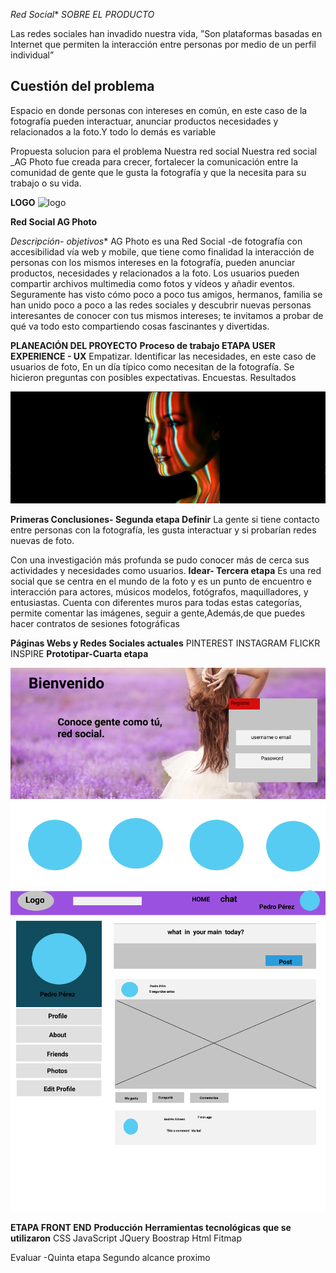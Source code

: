*Red Social**
*SOBRE EL PRODUCTO*

Las redes sociales han invadido nuestra vida, ”Son plataformas basadas en Internet que permiten la interacción entre personas por medio de un perfil individual”

## Cuestión del problema
Espacio en donde personas con intereses en común, en este caso de la fotografía pueden interactuar, anunciar productos necesidades y relacionados a la foto.Y todo lo demás es variable

Propuesta solucion para el problema
Nuestra red social
Nuestra red social _AG Photo fue creada para crecer,  fortalecer la comunicación entre la comunidad de gente que le gusta la fotografía y que la necesita para su trabajo o su vida.

**LOGO**
![logo](logo-red.png)                                   


**Red Social AG Photo**

*Descripción- objetivos**
AG Photo es una Red Social -de fotografía con accesibilidad vía web y mobile, que tiene como finalidad la interacción de personas con los mismos intereses en la fotografía,
pueden anunciar productos, necesidades y relacionados a la foto.
Los usuarios pueden compartir archivos multimedia como fotos y vídeos y añadir eventos.
Seguramente has visto cómo poco a poco tus amigos, hermanos, familia se han unido poco a poco a las redes sociales y descubrir nuevas personas interesantes de conocer con tus mismos intereses; te invitamos a probar de qué va todo esto compartiendo cosas fascinantes y divertidas.

**PLANEACIÓN DEL PROYECTO**
**Proceso de trabajo
ETAPA USER EXPERIENCE - UX**
Empatizar. Identificar las necesidades, en este caso de usuarios de foto, En un día típico como necesitan de la fotografía. Se hicieron preguntas con posibles expectativas.
Encuestas. Resultados

![identidad](assets/images/foto.jpg)


**Primeras Conclusiones- Segunda etapa Definir**
La gente si tiene contacto entre personas  con la fotografía, les gusta interactuar y si probarían redes nuevas de foto.

Con una investigación más profunda se pudo conocer más de cerca  sus actividades y necesidades como usuarios.
**Idear- Tercera etapa**
Es una red social que se centra en el mundo de la foto y es un punto de encuentro e interacción  para actores, músicos  modelos, fotógrafos, maquilladores, y entusiastas. Cuenta con diferentes muros para todas estas categorías, permite comentar las imágenes, seguir a gente,Además,de que puedes hacer contratos de sesiones fotográficas

**Páginas Webs y Redes Sociales actuales**
PINTEREST
INSTAGRAM
FLICKR
INSPIRE
**Prototipar-Cuarta etapa**

![vista](assets/images/vista.png)
![sketch](assets/images/sketch.png)


**ETAPA FRONT END**
**Producción**
**Herramientas tecnológicas que se utilizaron**
CSS
JavaScript
JQuery
Boostrap
Html
Fitmap

Evaluar -Quinta etapa
Segundo alcance proximo
